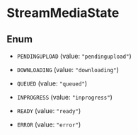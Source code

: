 

# StreamMediaState

## Enum


* `PENDINGUPLOAD` (value: `"pendingupload"`)

* `DOWNLOADING` (value: `"downloading"`)

* `QUEUED` (value: `"queued"`)

* `INPROGRESS` (value: `"inprogress"`)

* `READY` (value: `"ready"`)

* `ERROR` (value: `"error"`)



